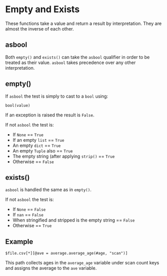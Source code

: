 
# Empty and Exists

These functions take a value and return a result by interpretation. They are almost the inverse of each other.

## asbool

Both `empty()` and `exists()` can take the `asbool` qualifier in order to be treated as their value. `asbool` takes precedence over any other interpretation.

## empty()

If `asbool` the test is simply to cast to a `bool` using:

    bool(value)

If an exception is raised the result is `False`.

If not `asbool` the test is:
- If `None` == `True`
- If an empty `list` == `True`
- An empty `dict` == `True`
- An empty `Tuple` also == `True`
- The empty string (after applying `strip()` == `True`
- Otherwise == `False`

## exists()

`asbool` is handled the same as in `empty()`.

If not `asbool` the test is:
- If `None` == `False`
- If `nan` == `False`
- When stringified and stripped is the empty string == `False`
- Otherwise == `True`

## Example

    $file.csv[*][@ave = average.average_age(#age, "scan")]

This path collects ages in the `average_age` variable under scan count keys and assigns the average to the `ave` variable.


